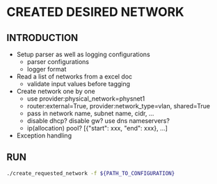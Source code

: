 # CREATED DESIRED NETWORK

## INTRODUCTION

* Setup parser as well as logging configurations
  * parser configurations
  * logger format
* Read a list of networks from a excel doc
  * validate input values before tagging
* Create network one by one
  * use provider:physical_network=physnet1
  * router:external=True, provider:network_type=vlan, shared=True
  * pass in network name, subnet name, cidr, ...
  * disable dhcp? disable gw? use dns nameservers?
  * ip(allocation) pool? [{"start": xxx, "end": xxx}, ...]
* Exception handling

## RUN

```bash
./create_requested_network -f ${PATH_TO_CONFIGURATION}
```
